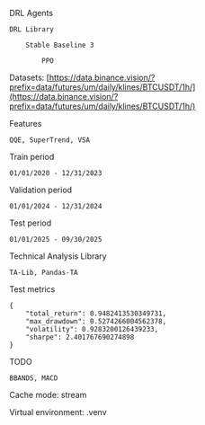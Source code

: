 DRL Agents

    DRL Library
    
        Stable Baseline 3
            
            PPO

Datasets: [https://data.binance.vision/?prefix=data/futures/um/daily/klines/BTCUSDT/1h/](https://data.binance.vision/?prefix=data/futures/um/daily/klines/BTCUSDT/1h/)

Features

    QQE, SuperTrend, VSA

Train period

    01/01/2020 - 12/31/2023

Validation period

    01/01/2024 - 12/31/2024

Test period

    01/01/2025 - 09/30/2025

Technical Analysis Library

    TA-Lib, Pandas-TA

Test metrics

    {
        "total_return": 0.9482413530349731,
        "max_drawdown": 0.5274266004562378,
        "volatility": 0.9283200126439233,
        "sharpe": 2.401767690274898
    }

TODO

    BBANDS, MACD

Cache mode: stream

Virtual environment: .venv
